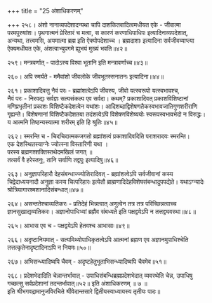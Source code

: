 +++
title = "25 अंशाधिकरणम्"

+++
२५८। अंशो नानाव्यपदेशादन्यथा चापि दाशकितवादित्वमधीयत एके - जीवात्मा  
परमपुरुषांशः। पृथगात्मनं प्रेरितारं च मत्वा, स कारणं करणाधिपाधिपः इत्यादिनाव्यपदेशात्,  
अन्यथा, तत्त्वमसि, अयमात्मा ब्रह्म इति ऐक्योपदेशाच्च । ब्रह्मदाशाः इत्यादिना सर्वजीवव्याप्त्या  
ऐक्यमधीयत एके, अंशत्वाभ्युपगमे ह्युभयं मुख्यं भवति॥४२॥

२५९। मन्त्रवर्णात् - पादोऽस्य विश्वा भूतानि इति मन्त्रावर्णाच्च॥४३॥

२६०। अपि स्मर्यते - ममैवांशो जीवलोके जीवभूतस्सनातनः इत्यादिना॥४४॥

२६१। प्रकाशादिवत्तु नैवं परः - ब्रह्मांशत्वेऽपि जीवस्य, जीवो यत्स्वरूपो यत्स्वभावश्च,  
नैवं परः - निरवद्यः सर्वज्ञः सत्यसंकल्प एव सर्वदा। कथम्? प्रकाशादिवत् प्रकाशविशिष्टानां  
मणिप्रभृतीनां प्रकाशः विशिष्टैकदेशत्वेन यथांशः। आदिशब्दाद्विशेषणतैकस्वभावजातिगुणशरीराणि  
गृह्यन्ते। विशेषणानां विशिष्टैकदेशतया तदंशत्वेऽपि विशेषणविशेष्ययोः स्वरूपस्वभावभेदो न विरुद्धः।  
य आत्मनि तिष्ठन्यस्यात्मा शरीरम् इति हि श्रुतिः॥४५॥

२६२। स्मरन्ति च - चिदचिदात्मकजगतो ब्रह्मांशत्वं प्रकाशादिवदिति पराशरादयः स्मरन्ति।  
एक देशस्थितस्याग्नेः ज्योत्स्ना विस्तारिणी यथा ।  
परस्य ब्रह्मणश्शक्तिस्तथेदमखिलं जगत् ॥  
तत्सर्वं वै हरेस्तनुः, तानि सर्वाणि तद्वपुः इत्यादिषु॥४६॥

२६३। अनुज्ञापरिहारौ देहसंबन्धाज्ज्योतिरादिवत् - ब्रह्मांशत्वेऽपि सर्वजीवानां कस्य  
चिद्वेदाध्ययनादौ अनुज्ञा कस्य चित्परिहारः इत्येतौ ब्राह्मणादिदेहविशेषसंबन्धादुपपद्येते। यथाऽग्न्यादेः  
श्रोत्रियागारश्मशानादिसंबन्धात्॥४७॥

२६४। असन्ततेश्चाव्यतिकरः - प्रतिदेहं भिन्नत्वात् अणुत्वेन तत्र तत्र परिच्छिन्नत्वाच्च  
ज्ञानसुखाद्यव्यतिकरः। अज्ञानोपाधिभ्यां ब्रह्मैव संबध्यते इति पक्षद्वयेऽपि न तत्तद्व्यवस्था॥४८॥

२६५। आभास एव च - पक्षद्वयेऽपि हेतवश्च आभासाः॥४९॥

२६६। अदृष्टानियमात् - सत्यमिथ्योपाधिकृतत्वेऽपि आत्मनां ब्रह्मण एव अज्ञानमुपाधिश्चेति  
तत्तत्कृतेनादृष्टादिनाऽपि न नियमः॥५०॥

२६७। अभिसन्ध्यादिष्वपि चैवम् - अदृष्टहेतुभूताभिसन्ध्यादिष्वपि चैवमेव॥५१॥

२६८। प्रदेशभेदादिति चेन्नान्तर्भावात् - उपाधिसंबन्धिब्रह्मप्रदेशभेदात् व्यवस्थेति चेन्न, उपाधिषु  
गच्छत्सु सर्वप्रदेशानां तदन्तर्भावात्॥५२॥ इति अंशाधिकरणम् ॥ ७ ॥  
इति श्रीभगवद्रामानुजविरचिते श्रीवेदान्तसारे द्वितीयस्याध्यायस्य तृतीयः पादः॥